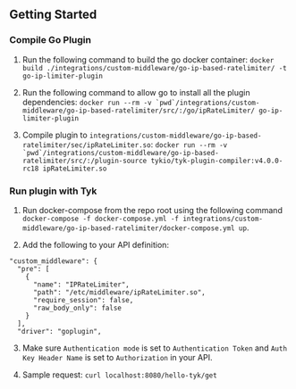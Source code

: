 ## Getting Started

### Compile Go Plugin
1. Run the following command to build the go docker container: ```docker build ./integrations/custom-middleware/go-ip-based-ratelimiter/ -t go-ip-limiter-plugin```

2. Run the following command to allow go to install all the plugin dependencies: ```docker run --rm -v `pwd`/integrations/custom-middleware/go-ip-based-ratelimiter/src/:/go/ipRateLimiter/ go-ip-limiter-plugin```

3. Compile plugin to `integrations/custom-middleware/go-ip-based-ratelimiter/sec/ipRateLimiter.so`: ```docker run --rm -v `pwd`/integrations/custom-middleware/go-ip-based-ratelimiter/src/:/plugin-source tykio/tyk-plugin-compiler:v4.0.0-rc18 ipRateLimiter.so```

### Run plugin with Tyk
1. Run docker-compose from the repo root using the following command `docker-compose -f docker-compose.yml -f integrations/custom-middleware/go-ip-based-ratelimiter/docker-compose.yml up`.

2. Add the following to your API definition:

```
"custom_middleware": {
  "pre": [
    {
      "name": "IPRateLimiter",
      "path": "/etc/middleware/ipRateLimiter.so",
      "require_session": false,
      "raw_body_only": false
    }
  ],
  "driver": "goplugin",
```

3. Make sure `Authentication mode` is set to `Authentication Token` and `Auth Key Header Name` is set to `Authorization` in your API.

4. Sample request: `curl localhost:8080/hello-tyk/get`
